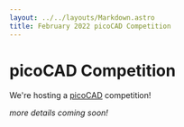 ```yaml
---
layout: ../../layouts/Markdown.astro
title: February 2022 picoCAD Competition
---
```

# picoCAD Competition

We're hosting a [picoCAD](https://johanpeitz.itch.io/picocad) competition!

_more details coming soon!_
